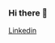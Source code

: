 ### Hi there 👋
[Linkedin]([https://www.esempio.com](https://www.linkedin.com/in/accornero-andrea/))

